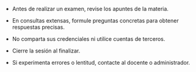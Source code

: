 -	Antes de realizar un examen, revise los apuntes de la materia.  

-	En consultas extensas, formule preguntas concretas para obtener respuestas precisas.  

-	No comparta sus credenciales ni utilice cuentas de terceros.  

-	Cierre la sesión al finalizar.  

-	Si experimenta errores o lentitud, contacte al docente o administrador.  


